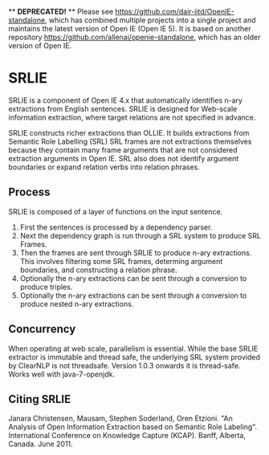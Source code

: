 ** **DEPRECATED!** ** Please see https://github.com/dair-iitd/OpenIE-standalone, which has combined multiple projects into a single project and maintains the latest version of Open IE (Open IE 5). It is based on another repository https://github.com/allenai/openie-standalone,  which has an older version of Open IE.

SRLIE
=====
SRLIE is a component of Open IE 4.x that automatically identifies n-ary extractions from English sentences.
SRLIE is designed for Web-scale information extraction, where target relations are not specified in advance.

SRLIE constructs richer extractions than OLLIE.  It builds extractions from Semantic Role Labelling (SRL)
SRL frames are not extractions themselves because they contain many frame arguments that are not considered
extraction arguments in Open IE.  SRL also does not identify argument boundaries or expand relation verbs
into relation phrases.

## Process

SRLIE is composed of a layer of functions on the input sentence.

1.  First the sentences is processed by a dependency parser.
2.  Next the dependency graph is run through a SRL system to produce SRL Frames.
3.  Then the frames are sent through SRLIE to produce n-ary extractions.  This involves filtering some SRL frames, determing argument boundaries, and constructing a relation phrase.
 1.  Optionally the n-ary extractions can be sent through a conversion to produce triples.
 2.  Optionally the n-ary extractions can be sent through a conversion to produce nested n-ary extractions.

## Concurrency

When operating at web scale, parallelism is essential.  While the base SRLIE extractor is immutable and
thread safe, the underlying SRL system provided by ClearNLP is not threadsafe. 
Version 1.0.3 onwards it is thread-safe. Works well with java-7-openjdk.

## Citing SRLIE

Janara Christensen, Mausam, Stephen Soderland, Oren Etzioni. "An Analysis of Open Information Extraction based on Semantic Role Labeling". International Conference on Knowledge Capture (KCAP). Banff, Alberta, Canada. June 2011.
